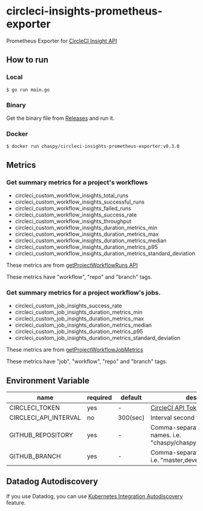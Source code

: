 # circleci-insights-prometheus-exporter

Prometheus Exporter for [CircleCI Insight API](https://circleci.com/docs/api/v2/#tag/Insights)

## How to run

### Local

```
$ go run main.go
```

### Binary

Get the binary file from [Releases](https://github.com/chaspy/circleci-insights-prometheus-exporter/releases) and run it.

### Docker

```
$ docker run chaspy/circleci-insights-prometheus-exporter:v0.3.0
```

## Metrics

### Get summary metrics for a project's workflows
* circleci_custom_workflow_insights_total_runs
* circleci_custom_workflow_insights_successful_runs
* circleci_custom_workflow_insights_failed_runs
* circleci_custom_workflow_insights_success_rate
* circleci_custom_workflow_insights_throughput
* circleci_custom_workflow_insights_duration_metrics_min
* circleci_custom_workflow_insights_duration_metrics_max
* circleci_custom_workflow_insights_duration_metrics_median
* circleci_custom_workflow_insights_duration_metrics_p95
* circleci_custom_workflow_insights_duration_metrics_standard_deviation

These metrics are from [getProjectWorkflowRuns API](https://circleci.com/docs/api/v2/#operation/getProjectWorkflowRuns)

These metrics have "workflow", "repo" and "branch" tags.

### Get summary metrics for a project workflow's jobs.

* circleci_custom_job_insights_success_rate
* circleci_custom_job_insights_duration_metrics_min
* circleci_custom_job_insights_duration_metrics_max
* circleci_custom_job_insights_duration_metrics_median
* circleci_custom_job_insights_duration_metrics_p95
* circleci_custom_job_insights_duration_metrics_standard_deviation

These metrics are from [getProjectWorkflowJobMetrics](https://circleci.com/docs/api/v2/#operation/getProjectWorkflowJobMetrics)

These metrics have "job", "workflow", "repo" and "branch" tags.

## Environment Variable

|name                 |required|default |description|
|---------------------|--------|--------|-----------|
|CIRCLECI_TOKEN       |yes     |-       |[CircleCI API Token](https://app.circleci.com/settings/user/tokens)|
|CIRCLECI_API_INTERVAL|no      |300(sec)|Interval second for calling the API|
|GITHUB_REPOSITORY    |yes     |-       |Comma-separated repository names. i.e. "chaspy/chaspy.me,chaspy/dotfiles"|
|GITHUB_BRANCH        |yes     |-       |Comma-separated branch names. i.e. "master,develop"|

## Datadog Autodiscovery

If you use Datadog, you can use [Kubernetes Integration Autodiscovery](https://docs.datadoghq.com/agent/kubernetes/integrations/?tab=kubernetes) feature.
